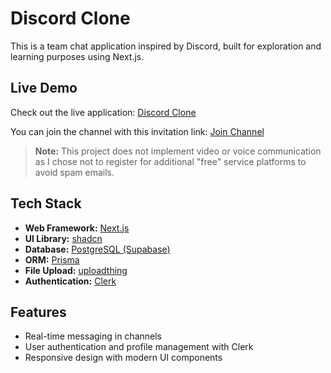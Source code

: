 # Discord Clone

This is a team chat application inspired by Discord, built for exploration and learning purposes using Next.js.

## Live Demo

Check out the live application: [Discord Clone](https://discord-clone-production-6c8e.up.railway.app)

You can join the channel with this invitation link: [Join Channel](https://discord-clone-production-6c8e.up.railway.app/invite/b916bf5e-ff8c-4c76-a60a-01595cde0b14)

> **Note:** This project does not implement video or voice communication as I chose not to register for additional "free" service platforms to avoid spam emails.

## Tech Stack

- **Web Framework:** [Next.js](https://nextjs.org/)
- **UI Library:** [shadcn](https://shadcn.dev/)
- **Database:** [PostgreSQL (Supabase)](https://supabase.com/)
- **ORM:** [Prisma](https://www.prisma.io/)
- **File Upload:** [uploadthing](https://uploadthing.com/)
- **Authentication:** [Clerk](https://clerk.dev/)

## Features

- Real-time messaging in channels
- User authentication and profile management with Clerk
- Responsive design with modern UI components
